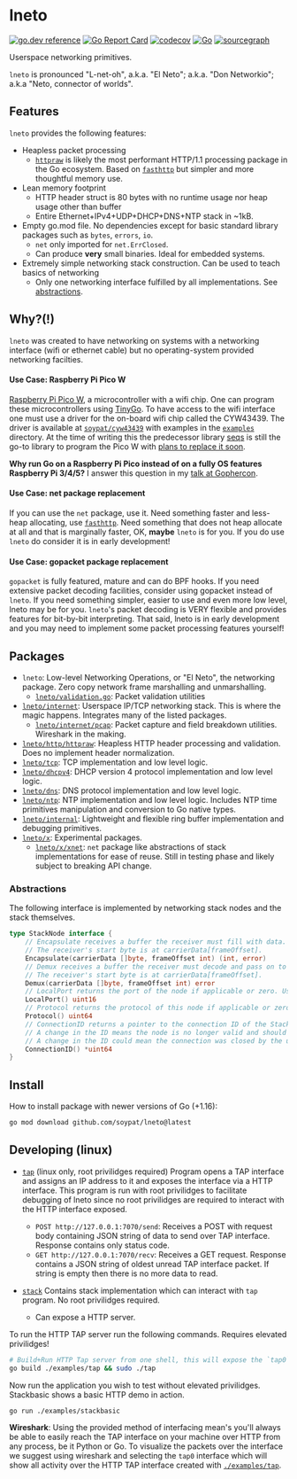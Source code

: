 # lneto
[![go.dev reference](https://pkg.go.dev/badge/github.com/soypat/lneto)](https://pkg.go.dev/github.com/soypat/lneto)
[![Go Report Card](https://goreportcard.com/badge/github.com/soypat/lneto)](https://goreportcard.com/report/github.com/soypat/lneto)
[![codecov](https://codecov.io/gh/soypat/lneto/branch/main/graph/badge.svg)](https://codecov.io/gh/soypat/lneto)
[![Go](https://github.com/soypat/lneto/actions/workflows/go.yml/badge.svg)](https://github.com/soypat/lneto/actions/workflows/go.yml)
[![sourcegraph](https://sourcegraph.com/github.com/soypat/lneto/-/badge.svg)](https://sourcegraph.com/github.com/soypat/lneto?badge)

Userspace networking primitives. 

`lneto` is pronounced "L-net-oh", a.k.a. "El Neto"; a.k.a. "Don Networkio"; a.k.a "Neto, connector of worlds".

## Features
`lneto` provides the following features:
- Heapless packet processing
    - [`httpraw`](https://github.com/soypat/lneto/tree/main/http/httpraw) is likely the most performant HTTP/1.1 processing package in the Go ecosystem. Based on [`fasthttp`](https://github.com/valyala/fasthttp) but simpler and more thoughtful memory use.
- Lean memory footprint
    - HTTP header struct is 80 bytes with no runtime usage nor heap usage other than buffer
    - Entire Ethernet+IPv4+UDP+DHCP+DNS+NTP stack in ~1kB.
- Empty go.mod file. No dependencies except for basic standard library packages such as `bytes`, `errors`, `io`.
    - `net` only imported for `net.ErrClosed`.
    - Can produce **very** small binaries. Ideal for embedded systems.
- Extremely simple networking stack construction. Can be used to teach basics of networking
    - Only one networking interface fulfilled by all implementations. See [abstractions](#abstractions).

## Why?(!)
`lneto` was created to have networking on systems with a networking interface (wifi or ethernet cable) but no operating-system provided networking facilties. 

#### Use Case: Raspberry Pi Pico W
[Raspberry Pi Pico W](https://www.raspberrypi.com/documentation/microcontrollers/pico-series.html), a microcontroller with a wifi chip. One can program these microcontrollers using [TinyGo](https://tinygo.org/). To have access to the wifi interface one must use a driver for the on-board wifi chip called the CYW43439. The driver is available at [`soypat/cyw43439`](https://github.com/soypat/cyw43439) with examples in the [`examples`](https://github.com/soypat/cyw43439/tree/main/examples) directory. At the time of writing this the predecessor library [seqs](https://github.com/soypat/seqs) is still the go-to library to program the Pico W with [plans to replace it soon](https://github.com/soypat/cyw43439/pull/63).

**Why run Go on a Raspberry Pi Pico instead of on a fully OS features Raspberry Pi 3/4/5?** I answer this question in my [talk at Gophercon](https://youtu.be/CQJJ6KS-PF4?si=RgEOYzpUZu-bX_QT&t=1313).

#### Use Case: net package replacement
If you can use the `net` package, use it. Need something faster and less-heap allocating, use [`fasthttp`](https://github.com/valyala/fasthttp). Need something that does not heap allocate at all and that is marginally faster, OK, **maybe** `lneto` is for you. If you do use `lneto` do consider it is in early development!

#### Use Case: gopacket package replacement
`gopacket` is fully featured, mature and can do BPF hooks. If you need extensive packet decoding facilities, consider using gopacket instead of `lneto`. If you need something simpler, easier to use and even more low level, lneto may be for you. `lneto`'s packet decoding is VERY flexible and provides features for bit-by-bit interpreting. That said, lneto is in early development and you may need to implement some packet processing features yourself!


## Packages
- `lneto`: Low-level Networking Operations, or "El Neto", the networking package. Zero copy network frame marshalling and unmarshalling.
    - [`lneto/validation.go`](./validation.go): Packet validation utilities
- [`lneto/internet`](./internet): Userspace IP/TCP networking stack. This is where the magic happens. Integrates many of the listed packages.
    - [`lneto/internet/pcap`](./internal/pcap): Packet capture and field breakdown utilities. Wireshark in the making.
- [`lneto/http/httpraw`](./http/httpraw/): Heapless HTTP header processing and validation. Does no implement header normalization.
- [`lneto/tcp`](./ntp): TCP implementation and low level logic.
- [`lneto/dhcpv4`](./dhcpv4): DHCP version 4 protocol implementation and low level logic.
- [`lneto/dns`](./dns): DNS protocol implementation and low level logic.
- [`lneto/ntp`](./ntp): NTP implementation and low level logic. Includes NTP time primitives manipulation and conversion to Go native types.
- [`lneto/internal`](./internal): Lightweight and flexible ring buffer implementation and debugging primitives.
- [`lneto/x`](./x): Experimental packages.
    - [`lneto/x/xnet`](./x/xnet/): `net` package like abstractions of stack implementations for ease of reuse. Still in testing phase and likely subject to breaking API change.

### Abstractions
The following interface is implemented by networking stack nodes and the stack themselves.

```go
type StackNode interface {
    // Encapsulate receives a buffer the receiver must fill with data. 
    // The receiver's start byte is at carrierData[frameOffset].
	Encapsulate(carrierData []byte, frameOffset int) (int, error)
	// Demux receives a buffer the receiver must decode and pass on to corresponding child StackNode(s).
    // The receiver's start byte is at carrierData[frameOffset].
	Demux(carrierData []byte, frameOffset int) error
    // LocalPort returns the port of the node if applicable or zero. Used for UDP/TCP nodes.
	LocalPort() uint16
    // Protocol returns the protocol of this node if applicable or zero. Usually either a ethernet.Type (EtherType) or lneto.IPProto (IP Protocol number).
	Protocol() uint64
    // ConnectionID returns a pointer to the connection ID of the StackNode.
    // A change in the ID means the node is no longer valid and should be discarded.
    // A change in the ID could mean the connection was closed by the user or that the node will not send nor receive any more data over said connection ID.
	ConnectionID() *uint64
}
```

## Install
How to install package with newer versions of Go (+1.16):
```sh
go mod download github.com/soypat/lneto@latest
```


## Developing (linux)

- [`tap`](./examples/tap) (linux only, root privilidges required) Program opens a TAP interface and assigns an IP address to it and exposes the interface via a HTTP interface. This program is run with root privilidges to facilitate debugging of lneto since no root privilidges are required to interact with the HTTP interface exposed.
    - `POST http://127.0.0.1:7070/send`: Receives a POST with request body containing JSON string of data to send over TAP interface. Response contains only status code.
    - `GET http://127.0.0.1:7070/recv`: Receives a GET request. Response contains a JSON string of oldest unread TAP interface packet. If string is empty then there is no more data to read.

- [`stack`](./examples/stack) Contains stack implementation which can interact with `tap` program. No root privilidges required.
    - Can expose a HTTP server.

To run the HTTP TAP server run the following commands. Requires elevated privilidges!
```sh
# Build+Run HTTP Tap server from one shell, this will expose the `tap0` TAP interface over an HTTP interface at http://127.0.0.1:7070 on /recv and /send endpoints.
go build ./examples/tap && sudo ./tap
```

Now run the application you wish to test without elevated privilidges. Stackbasic shows a basic HTTP demo in action.
```sh
go run ./examples/stackbasic
```

**Wireshark**: Using the provided method of interfacing mean's you'll always be able to easily reach the TAP interface on your machine over HTTP from any process, be it Python or Go. To visualize the packets over the interface we suggest using wireshark and selecting the `tap0` interface which will show all activity over the HTTP TAP interface created with [`./examples/tap`](./examples/tap/main.go).

